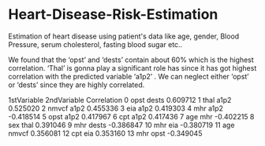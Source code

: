 # Heart-Disease-Risk-Estimation
Estimation of heart disease using patient's data like age, gender, Blood Pressure, serum cholesterol, fasting blood sugar etc.. 


We found that the ‘opst’ and ‘dests’ contain about 60% which is the highest correlation.
‘Thal’ is gonna play a significant role has since it has got highest correlation with the predicted
variable ‘a1p2’ .
We can neglect either ‘opst’ or ‘dests’ since they are highly correlated.

1stVariable 2ndVariable Correlation
0 opst dests 0.609712
1 thal a1p2 0.525020
2 nmvcf a1p2 0.455336
3 eia a1p2 0.419303
4 mhr a1p2 -0.418514
5 opst a1p2 0.417967
6 cpt a1p2 0.417436
7 age mhr -0.402215
8 sex thal 0.391046
9 mhr dests -0.386847
10 mhr eia -0.380719
11 age nmvcf 0.356081
12 cpt eia 0.353160
13 mhr opst -0.349045

















